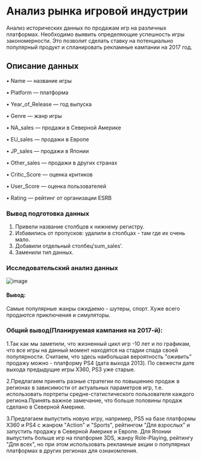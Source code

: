 # Анализ рынка игровой индустрии
Анализ исторических данных по продажам игр на различных платформах. Необходимо выявить определяющие успешность игры закономерности. Это позволит сделать ставку на потенциально популярный продукт и спланировать рекламные кампании на 2017 год.
## Описание данных
• Name — название игры

• Platform — платформа

• Year_of_Release — год выпуска

• Genre — жанр игры

• NA_sales — продажи в Северной Америке

• EU_sales — продажи в Европе

• JP_sales — продажи в Японии

• Other_sales — продажи в других странах

• Critic_Score — оценка критиков

• User_Score — оценка пользователей

• Rating — рейтинг от организации ESRB

### Вывод подготовка данных
1. Привели название столбцов к нижнему регистру.
2. Избавились от пропусков: удалили в столбцах - там где их очень мало.
3. Добавили отдельный столбец'sum_sales'.
4. Заменили тип данных.

### Исследовательский анализ данных
![image](https://github.com/IT-DS-Alex/Portfolio/assets/140064630/19b6939e-6ea9-4222-b09e-735cafeff6e8)

#### Вывод: 
Самые популярные жанры ожидаемо - шутеры, спорт. Хуже всего продаются приключения и симуляторы.

### Общий вывод(Планируемая кампания на 2017-й):
1.Так как мы заметили, что жизненный цикл игр -10 лет и по графикам, что все игры на данный момент находятся на стадии спада своей популярности. Считаем, что здесь наибольшая вероятность "оживить" продажу можно - платформу PS4 (дата выхода 2013). По свежести дате выхода предыдущие игры X360, PS3 уже старые.

2.Предлагаем принять разные стратегии по повышению продаж в регионах в зависимости от актуальных параметров игр, т.е. использовать портреты средне-статистического пользователя каждого региона.Принять важное замечание, что больше половины продаж сделано в Северной Америке.

3.Предлагаем выпустить новую игру, например, PS5 на базе платформы X360 и PS4 c жанром "Action" и "Sports", рейтингом "Для взрослых" и запустить продажу в Северной Америке и Европе. Для Японии выпустить больше игр на платформе 3DS, жанру Role-Playing, рейтингу "Для всех", но при этом использовать рекламные акции о популярных платформах в других регионах для ознакомления.
